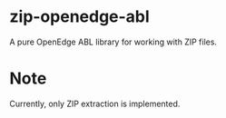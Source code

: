 # zip-openedge-abl
A pure OpenEdge ABL library for working with ZIP files.

# Note
Currently, only ZIP extraction is implemented.
